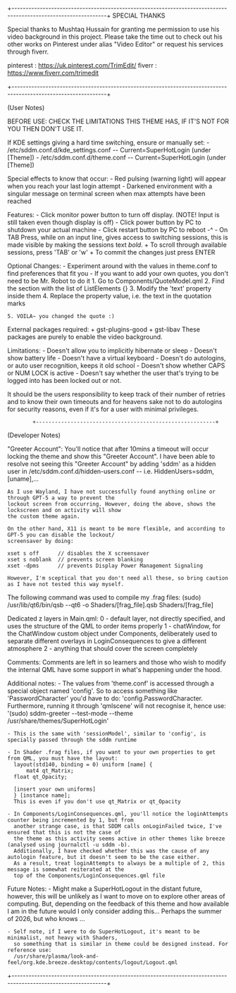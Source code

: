 
+---------------------------------------------------------------------------------------------------------------+
						SPECIAL THANKS


Special thanks to Mushtaq Hussain for granting me permission to use his video background in this project.
Please take the time out to check out his other works on Pinterest under alias "Video Editor"  or request his
services through fiverr.

pinterest : https://uk.pinterest.com/TrimEdit/
fiverr    : https://www.fiverr.com/trimedit



+---------------------------------------------------------------------------------------------------------------+

(User Notes)

BEFORE USE: CHECK THE LIMITATIONS THIS THEME HAS, IF IT'S NOT FOR YOU THEN DON'T USE IT.

If KDE settings giving a hard time switching, ensure or manually set:
    - /etc/sddm.conf.d/kde_settings.conf -- Current=SuperHotLogin  (under [Theme])
    - /etc/sddm.conf.d/theme.conf -- Current=SuperHotLogin (under [Theme])

Special effects to know that occur:
    - Red pulsing (warning light) will appear when you reach your last login attempt
    - Darkened environment with a singular message on terminal screen when max attempts have been reached


Features:
    - Click monitor power button to turn off display. (NOTE! Input is still taken even though display is off)
    - Click power button by PC to shutdown your actual machine
    - Click restart button by PC to reboot -^
    - On TAB Press, while on an input line, gives access to switching sessions, this is made visible by
      making the sessions text *bold*. 
          + To scroll through available sessions, press 'TAB' or 'w' 
          + To commit the changes just press ENTER


Optional Changes:
    - Experiment around with the values in theme.conf to find preferences that fit you
    - If you want to add your own quotes, you don't need to be Mr. Robot to do it
	1. Go to Components/QuoteModel.qml
	2. Find the section with the list of ListElements {}
	3. Modify the 'text' property inside them
	4. Replace the property value, i.e. the text in the quotation marks

	5. VOILA~ you changed the quote :)


External packages required:
    + gst-plugins-good
    + gst-libav
These packages are purely to enable the video background.


Limitations:
    - Doesn't allow you to implicitly hibernate or sleep
    - Doesn't show battery life
    - Doesn't have a virtual keyboard
    - Doesn't do autologins, or auto user recognition, keeps it old school
    - Doesn't show whether CAPS or NUM LOCK is active
    - Doesn't say whether the user that's trying to be logged into has been locked out or not.

It should be the users responsibility to keep track of their number of retries and to know their own timeouts
and for heavens sake not to do autologins for security reasons, even if it's for a user with minimal privileges.


			+---------------------------------------------------------+


(Developer Notes)

"Greeter Account":
    You'll notice that after 10mins a timeout will occur locking the theme and show this "Greeter Account".
    I have been able to resolve not seeing this "Greeter Account" by adding 'sddm' as a hidden user in
    /etc/sddm.conf.d/hidden-users.conf -- i.e. HiddenUsers=sddm,[uname],...

    As I use Wayland, I have not successfully found anything online or through GPT-5 a way to prevent the
    lockout screen from occurring. However, doing the above, shows the lockscreen and on activity will show
    the custom theme again.

    On the other hand, X11 is meant to be more flexible, and according to GPT-5 you can disable the lockout/
    screensaver by doing:

	xset s off      // disables the X screensaver
	xset s noblank  // prevents screen blanking
	xset -dpms      // prevents Display Power Management Signaling

    However, I'm sceptical that you don't need all these, so bring caution as I have not tested this way myself.


The following command was used to compile my .frag files:
    (sudo) /usr/lib/qt6/bin/qsb --qt6 -o Shaders/[frag_file].qsb Shaders/[frag_file]


Dedicated z layers in Main.qml:
    0 - default layer, not directly specified, and uses the structure of the QML to order items properly
    1 - chatWindow, for the ChatWindow custom object under Components, deliberately used to separate
	  different overlays in LoginConsequences to give a different atmosphere 
    2 - anything that should cover the screen completely


Comments: 
    Comments are left in so learners and those who wish to modify the internal QML have some support in what's
    happening under the hood.


Additional notes:
    - The values from 'theme.conf' is accessed through a special object named 'config'. So to access something 
      like 'PasswordCharacter' you'd have to do: 'config.PasswordCharacter. Furthermore, running it through
      'qmlscene' will not recognise it, hence use: 
      '(sudo) sddm-greeter --test-mode --theme /usr/share/themes/SuperHotLogin'

    - This is the same with 'sessionModel', similar to 'config', is specially passed through the sddm runtime

    - In Shader .frag files, if you want to your own properties to get from QML, you must have the layout:
      layout(std140, binding = 0) uniform [name] {
          mat4 qt_Matrix;
	  float qt_Opacity;

	  [insert your own uniforms]
      } [instance name];
      This is even if you don't use qt_Matrix or qt_Opacity

    - In Components/LoginConsequences.qml, you'll notice the loginAttempts counter being incremented by 1, but from
      another strange case, is that SDDM calls onLoginFailed twice, I've ensured that this is not the case of
      the theme as this activity seems active in other themes like breeze (analysed using journalctl -u sddm -b).
      Additionally, I have checked whether this was the cause of any autologin feature, but it doesn't seem to be the case either.
      As a result, treat loginAttempts to always be a multiple of 2, this message is somewhat reiterated at the 
      top of the Components/LoginConsequences.qml file


Future Notes:
    - Might make a SuperHotLogout in the distant future, however, this will be unlikely as I want to move on to 
      explore other areas of computing. But, depending on the feedback of this theme and how available I am
      in the future would I only consider adding this... Perhaps the summer of 2026, but who knows ...

    - Self note, if I were to do SuperHotLogout, it's meant to be minimalist, not heavy with Shaders,
      so something that is similar in theme could be designed instead. For reference use:
      /usr/share/plasma/look-and-feel/org.kde.breeze.desktop/contents/logout/Logout.qml 


+---------------------------------------------------------------------------------------------------------------+
